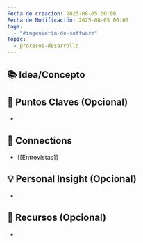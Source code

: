 ```yaml
---
Fecha de creación: 2025-08-05 00:00
Fecha de Modificación: 2025-08-05 00:00
tags:
  - "#ingeniería-de-software"
Topic:
  - procesos-desarrollo
---
```



## 📚 Idea/Concepto 


## 📌 Puntos Claves (Opcional)
- 

## 🔗 Connections
- [[Entrevistas]]

## 💡 Personal Insight (Opcional)
- 
## 🧾 Recursos (Opcional)
- 